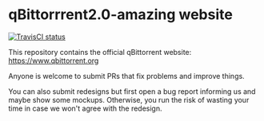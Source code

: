 qBittorrrent2.0-amazing website 
===
[![TravisCI status](https://travis-ci.org/qbittorrent/qBittorrent-website.svg?branch=master)](https://travis-ci.org/qbittorrent/qBittorrent-website)

This repository contains the official qBittorrent website: https://www.qbittorrent.org

Anyone is welcome to submit PRs that fix problems and improve things.

You can also submit redesigns but first open a bug report informing us and maybe show some mockups. Otherwise, you run the risk of wasting your time in case we won't agree with the redesign.
